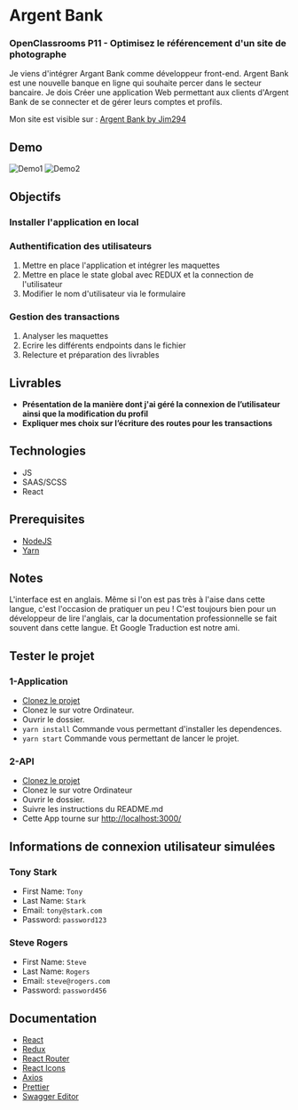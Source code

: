 # Argent Bank
### OpenClassrooms P11 - Optimisez le référencement d'un site de photographe

Je viens d'intégrer Argant Bank comme développeur front-end. Argent Bank est une nouvelle banque en ligne qui souhaite percer dans le secteur bancaire. Je dois Créer une application Web permettant aux clients d'Argent Bank de se connecter et de gérer leurs comptes et profils.

Mon site est visible sur : [Argent Bank by Jim294](https://argentbankjm.netlify.app/)

## Demo

![Demo1](https://github.com/jim294/ArgentBank-website/public/gifs/Project-13-Demo-Part-1.gif)
![Demo2](https://github.com/jim294/ArgentBank-website/public/gifs/Project-13-Demo-Part-2.gif)

## Objectifs

### Installer l'application en local
### Authentification des utilisateurs
1. Mettre en place l'application et intégrer les maquettes
2. Mettre en place le state global avec REDUX et la connection de l'utilisateur
3. Modifier le nom d'utilisateur via le formulaire
### Gestion des transactions
1. Analyser les maquettes
2. Ecrire les différents endpoints dans le fichier
3. Relecture et préparation des livrables 

## Livrables

- **Présentation de la manière dont j'ai géré la connexion de l’utilisateur ainsi que la modification du profil**
- **Expliquer mes choix sur l’écriture des routes pour les transactions**

## Technologies

* JS
* SAAS/SCSS
* React

## Prerequisites

* [NodeJS](https://nodejs.org/en/)
* [Yarn](https://yarnpkg.com/) 

## Notes

L'interface est en anglais. Même si l'on est pas très à l'aise dans cette langue, c'est l'occasion de pratiquer un peu ! C'est toujours bien pour un développeur de lire l'anglais, car la documentation professionnelle se fait souvent dans cette langue. Et Google Traduction est notre ami.

## Tester le projet

### 1-Application

* [Clonez le projet](https://github.com/jim294/ArgentBank-website)
* Clonez le sur votre Ordinateur.
* Ouvrir le dossier.
* ```yarn install``` Commande vous permettant d'installer les dependences.
* ```yarn start``` Commande vous permettant de lancer le projet.


### 2-API

* [Clonez le projet](https://github.com/OpenClassrooms-Student-Center/Project-10-Bank-API)
* Clonez le sur votre Ordinateur
* Ouvrir le dossier.
* Suivre les instructions du README.md
* Cette App tourne sur [http://localhost:3000/](http://localhost:3000/)

## Informations de connexion utilisateur simulées

### Tony Stark

- First Name: `Tony`
- Last Name: `Stark`
- Email: `tony@stark.com`
- Password: `password123`

### Steve Rogers

- First Name: `Steve`
- Last Name: `Rogers`
- Email: `steve@rogers.com`
- Password: `password456`

## Documentation

- [React](https://fr.reactjs.org/)
- [Redux](https://redux.js.org/)
- [React Router](https://v5.reactrouter.com/web/guides/quick-start)
- [React Icons](https://react-icons.github.io/react-icons/)
- [Axios](https://axios-http.com/docs/intro)
- [Prettier](https://prettier.io/docs/en/install.html)
- [Swagger Editor](https://swagger.io/tools/swagger-editor/)
